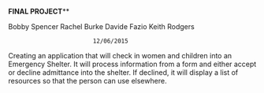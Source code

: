 ********************FINAL PROJECT**********************

Bobby Spencer
Rachel Burke
Davide Fazio
Keith Rodgers

                            12/06/2015

Creating an application that will check in women and children into an
Emergency Shelter. It will process information from a form and either accept or decline admittance into the shelter. If declined, it will display a list of resources so that the person can use elsewhere.